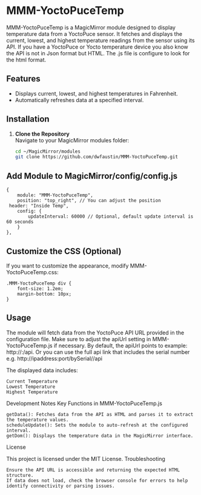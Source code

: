 # MMM-YoctoPuceTemp


MMM-YoctoPuceTemp is a MagicMirror module designed to display temperature data from a YoctoPuce sensor. It fetches and displays the current, lowest, and highest temperature readings from the sensor using its API.  If you have a YoctoPuce or Yocto temperature device you also know the API is not in Json format but HTML.  The .js file is configure to look for the html format.  

## Features
- Displays current, lowest, and highest temperatures in Fahrenheit.
- Automatically refreshes data at a specified interval.

## Installation

1. **Clone the Repository**  
   Navigate to your MagicMirror modules folder:
   ```bash
   cd ~/MagicMirror/modules
   git clone https://github.com/dwfaustin/MMM-YoctoPuceTemp.git

## Add Module to MagicMirror/config/config.js

	{
	    module: "MMM-YoctoPuceTemp",
	    position: "top_right", // You can adjust the position
     header: "Inside Temp",
	    config: {
	        updateInterval: 60000 // Optional, default update interval is 60 seconds
	    }
	},

## Customize the CSS (Optional)
If you want to customize the appearance, modify MMM-YoctoPuceTemp.css:


	.MMM-YoctoPuceTemp div {
	    font-size: 1.2em;
	    margin-bottom: 10px;
	}

## Usage

The module will fetch data from the YoctoPuce API URL provided in the configuration file. Make sure to adjust the apiUrl setting in MMM-YoctoPuceTemp.js if necessary. By default, the apiUrl points to example: http://<IPAddressOfYourYoctoPuceDevice>:<port>/api.  Or you can use the full api link that includes the serial number e.g. http://ipaddress:port/bySerial/<ReplaceWithYourSerialNumber>/api

The displayed data includes:

    Current Temperature
    Lowest Temperature
    Highest Temperature
	
	
Development Notes
Key Functions in MMM-YoctoPuceTemp.js

    getData(): Fetches data from the API as HTML and parses it to extract the temperature values.
    scheduleUpdate(): Sets the module to auto-refresh at the configured interval.
    getDom(): Displays the temperature data in the MagicMirror interface.

License

This project is licensed under the MIT License.
Troubleshooting

    Ensure the API URL is accessible and returning the expected HTML structure.
    If data does not load, check the browser console for errors to help identify connectivity or parsing issues.

